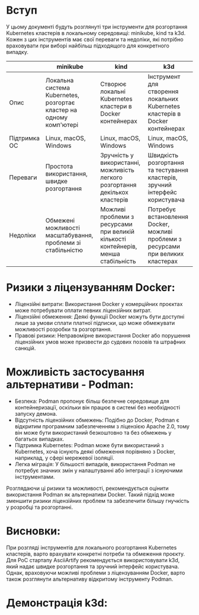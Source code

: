 # Вступ
У цьому документі будуть розглянуті три інструменти для розгортання Kubernetes кластерів в локальному середовищі: minikube, kind та k3d. Кожен з цих інструментів має свої переваги та недоліки, які потрібно враховувати при виборі найбільш підходящого для конкретного випадку.

|                        | minikube                        | kind                        | k3d                        |
|------------------------|---------------------------------|-----------------------------|----------------------------|
| Опис | Локальна система Kubernetes, розгортає кластер на одному комп'ютері | Створює локальні Kubernetes кластери в Docker контейнерах |Інструмент для створення локальних Kubernetes кластерів в Docker контейнерах |
| Підтримка ОС | Linux, macOS, Windows | Linux, macOS, Windows | Linux, macOS, Windows |
| Переваги | Простота використання, швидке розгортання | Зручність у використанні, можливість легкого розгортання декількох кластерів | Швидкість розгортання та тестування кластерів, зручний інтерфейс користувача |
| Недоліки | Обмежені можливості масштабування, проблеми зі стабільністю | Можливі проблеми з ресурсами при великій кількості контейнерів, менша стабільність | Потребує встановлення Docker, можливі проблеми з ресурсами при великих кластерах |

# Ризики з ліцензуванням Docker:

- Ліцензійні витрати: Використання Docker у комерційних проєктах може потребувати оплати певних ліцензійних витрат.
- Ліцензійні обмеження: Деякі функції Docker можуть бути доступні лише за умови сплати платної підписки, що може обмежувати можливості розробки та розгортання.
- Правові ризики: Неправомірне використання Docker або порушення ліцензійних умов може призвести до судових позовів та штрафних санкцій.

# Можливість застосування альтернативи - Podman:
- Безпека: Podman пропонує більш безпечне середовище для контейнеризації, оскільки він працює в системі без необхідності запуску демона.
- Відсутність ліцензійних обмежень: Подібно до Docker, Podman є відкритим програмним забезпеченням з ліцензією Apache 2.0, тому він може бути використаний безкоштовно та без обмежень у багатьох випадках.
- Підтримка Kubernetes: Podman може бути використаний з Kubernetes, хоча існують деякі обмеження порівняно з Docker, наприклад, у сфері мережевої ізоляції.
- Легка міграція: У більшості випадків, використання Podman не потребує значних змін у налаштуванні або інтеграції з існуючими інструментами.  

Розглядаючи ці ризики та можливості, рекомендується оцінити використання Podman як альтернативи Docker. Такий підхід може зменшити ризики ліцензійних проблем та забезпечити більшу гнучкість у розробці та розгортанні.

# Висновки:
При розгляді інструментів для локального розгортання Kubernetes кластерів, варто врахувати конкретні потреби та обмеження проєкту. Для PoC стартапу AsciiArtify рекомендується використовувати k3d, який надає швидке розгортання та зручний інтерфейс користувача. Однак, враховуючи можливі проблеми з ліцензуванням Docker, варто також розглянути альтернативу відкритому інструменту Podman.

# Демонстрація k3d:
